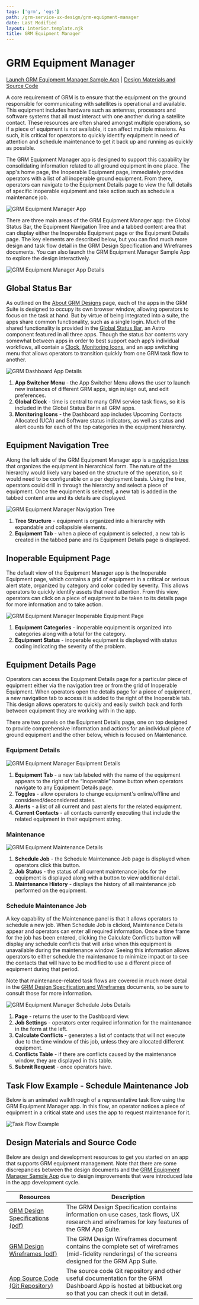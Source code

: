 ```yaml
---
tags: ['grm', 'egs']
path: /grm-service-ux-design/grm-equipment-manager
date: Last Modified
layout: interior.template.njk
title: GRM Equipment Manager
---
```


# GRM Equipment Manager

[Launch GRM Equipment Manager Sample App](https://grm-equipment.astrouxds.com/) | [Design Materials and Source Code](#contentBottom)

A core requirement of GRM is to ensure that the equipment on the ground responsible for communicating with satellites is operational and available. This equipment includes hardware such as antennas, processors and software systems that all must interact with one another during a satellite contact. These resources are often shared amongst multiple operations, so if a piece of equipment is not available, it can affect multiple missions. As such, it is critical for operators to quickly identify equipment in need of attention and schedule maintenance to get it back up and running as quickly as possible.

The GRM Equipment Manager app is designed to support this capability by consolidating information related to all ground equipment in one place. The app's home page, the Inoperable Equipment page, immediately provides operators with a list of all inoperable ground equipment. From there, operators can navigate to the Equipment Details page to view the full details of specific inoperable equipment and take action such as schedule a maintenance job.

![GRM Equipment Manager App](/img/service-specific-ux-design/grm-equipment-manager-app.png)

There are three main areas of the GRM Equipment Manager app: the Global Status Bar, the Equipment Navigation Tree and a tabbed content area that can display either the Inoperable Equipment page or the Equipment Details page. The key elements are described below, but you can find much more design and task flow detail in the GRM Design Specification and Wireframes documents. You can also launch the GRM Equipment Manager Sample App to explore the design interactively.

![GRM Equipment Manager App Details](/img/service-specific-ux-design/grm-equipment-manager-app-details.png)

## Global Status Bar

As outlined on the [About GRM Designs](/grm-service-ux-design/about-the-grm-designs) page, each of the apps in the GRM Suite is designed to occupy its own browser window, allowing operators to focus on the task at hand. But by virtue of being integrated into a suite, the apps share common functionality, such as a single login. Much of the shared functionality is provided in the [Global Status Bar](/ui-components/global-status-bar), an Astro component featured in all three apps. Though the status bar contents vary somewhat between apps in order to best support each app’s individual workflows, all contain a [Clock](/ui-components/clock), [Monitoring Icons](/ui-components/icons-and-symbols), and an app switching menu that allows operators to transition quickly from one GRM task flow to another.

![GRM Dashboard App Details](/img/service-specific-ux-design/grm-equipment-manager-global-status-bar-details.png)

1. **App Switcher Menu** - the App Switcher Menu allows the user to launch new instances of different GRM apps, sign in/sign out, and edit preferences.
2. **Global Clock** - time is central to many GRM service task flows, so it is included in the Global Status Bar in all GRM apps.
3. **Monitoring Icons** - the Dashboard app includes Upcoming Contacts Allocated (UCA) and Software status indicators, as well as status and alert counts for each of the top categories in the equipment hierarchy.

## Equipment Navigation Tree

Along the left side of the GRM Equipment Manager app is a [navigation tree](/ui-components/tree) that organizes the equipment in hierarchical form. The nature of the hierarchy would likely vary based on the structure of the operation, so it would need to be configurable on a per deployment basis. Using the tree, operators could drill in through the hierarchy and select a piece of equipment. Once the equipment is selected, a new tab is added in the tabbed content area and its details are displayed.

![GRM Equipment Manager Navigation Tree](/img/service-specific-ux-design/grm-equipment-manager-nav-tree-details.png)

1. **Tree Structure** - equipment is organized into a hierarchy with expandable and collapsible elements.
2. **Equipment Tab** - when a piece of equipment is selected, a new tab is created in the tabbed pane and its Equipment Details page is displayed.

## Inoperable Equipment Page

The default view of the Equipment Manager app is the Inoperable Equipment page, which contains a grid of equipment in a critical or serious alert state, organized by category and color coded by severity. This allows operators to quickly identify assets that need attention. From this view, operators can click on a piece of equipment to be taken to its details page for more information and to take action.

![GRM Equipment Manager Inoperable Equipment Page](/img/service-specific-ux-design/grm-equipment-manager-inop-details.png)

1. **Equipment Categories** - inoperable equipment is organized into categories along with a total for the category.
2. **Equipment Status** - inoperable equipment is displayed with status coding indicating the severity of the problem.

## Equipment Details Page

Operators can access the Equipment Details page for a particular piece of equipment either via the navigation tree or from the grid of Inoperable Equipment. When operators open the details page for a piece of equipment, a new navigation tab to access it is added to the right of the Inoperable tab. This design allows operators to quickly and easily switch back and forth between equipment they are working with in the app.

There are two panels on the Equipment Details page, one on top designed to provide comprehensive information and actions for an individual piece of ground equipment and the other below, which is focused on Maintenance.

### Equipment Details

![GRM Equipment Manager Equipment Details](/img/service-specific-ux-design/grm-equipment-manager-equip-det-top-details.png)

1. **Equipment Tab** - a new tab labeled with the name of the equipment appears to the right of the “Inoperable” home button when operators navigate to any Equipment Details page.
2. **Toggles** - allow operators to change equipment's online/offline and considered/deconsidered states.
3. **Alerts** - a list of all current and past alerts for the related equipment.
4. **Current Contacts** - all contacts currently executing that include the related equipment in their equipment string.

### Maintenance

![GRM Equipment Maintenance Details](/img/service-specific-ux-design/grm-equipment-manager-equip-det-maint-details.png)

1. **Schedule Job** - the Schedule Maintenance Job page is displayed when operators click this button.
2. **Job Status** - the status of all current maintenance jobs for the equipment is displayed along with a button to view additional detail.
3. **Maintenance History** - displays the history of all maintenance job performed on the equipment.

### Schedule Maintenance Job

A key capability of the Maintenance panel is that it allows operators to schedule a new job. When Schedule Job is clicked, Maintenance Details appear and operators can enter all required information. Once a time frame for the job has been entered, clicking the Calculate Conflicts button will display any schedule conflicts that will arise when this equipment is unavailable during the maintenance window. Seeing this information allows operators to either schedule the maintenance to minimize impact or to see the contacts that will have to be modified to use a different piece of equipment during that period.

Note that maintenance-related task flows are covered in much more detail in the [GRM Design Specification and Wireframes](/grm-service-ux-design/grm-equipment-manager#contentBottom) documents, so be sure to consult those for more information.

![GRM Equipment Manager Schedule Jobs Details](/img/service-specific-ux-design/grm-equipment-manager-sched-maint-details.png)

1. **Page** - returns the user to the Dashboard view.
2. **Job Settings** - operators enter required information for the maintenance in the form at the left.
3. **Calculate Conflicts** - generates a list of contacts that will not execute due to the time window of this job, unless they are allocated different equipment.
4. **Conflicts Table** - if there are conflicts caused by the maintenance window, they are displayed in this table.
5. **Submit Request** - once operators have.

## Task Flow Example - Schedule Maintenance Job

Below is an animated walkthrough of a representative task flow using the GRM Equipment Manager app. In this flow, an operator notices a piece of equipment in a critical state and uses the app to request maintenance for it.

![Task Flow Example](/img/service-specific-ux-design/gif-placeholder.png)

## Design Materials and Source Code

Below are design and development resources to get you started on an app that supports GRM equipment management. Note that there are some discrepancies between the design documents and the [GRM Equipment Manager Sample App](https://grm-equipment.astrouxds.com/) due to design improvements that were introduced late in the app development cycle.

| Resources                                                                                                                                       | Description                                                                                                                                                |
| ----------------------------------------------------------------------------------------------------------------------------------------------- | ---------------------------------------------------------------------------------------------------------------------------------------------------------- |
| [GRM Design Specifications (pdf)](http://com.rocketcom.astrouxds.s3.amazonaws.com/attachments/cjx3r384i2gbihmqnxcwrq25d-grm-specifications.pdf) | The GRM Design Specification contains information on use cases, task flows, UX research and wireframes for key features of the GRM App Suite.              |
| [GRM Design Wireframes (pdf)](http://com.rocketcom.astrouxds.s3.amazonaws.com/attachments/cjtsx349t073s4iqnxbejjwg6-grm-wireframes.pdf)         | The GRM Design Wireframes document contains the complete set of wireframes (mid-fidelity renderings) of the screens designed for the GRM App Suite.        |
| [App Source Code (Git Repository)](https://bitbucket.org/rocketcom/grm-sample-apps-equipment/src/master/)                                       | The source code Git repository and other useful documentation for the GRM Dashboard App is hosted at bitbucket.org so that you can check it out in detail. |
